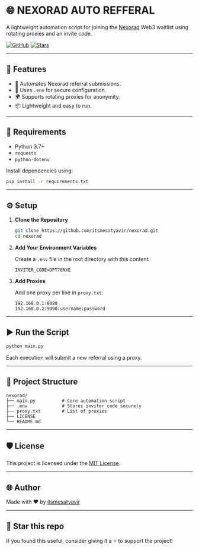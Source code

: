 # 🌐 NEXORAD AUTO REFFERAL 

A lightweight automation script for joining the [Nexorad](https://waitlist.nexorad.io/?inviterCode=DPT78NXE) Web3 waitlist using rotating proxies and an invite code.

[![GitHub](https://img.shields.io/github/license/itsmesatyavir/nexorad?style=flat-square)](LICENSE)
[![Stars](https://img.shields.io/github/stars/itsmesatyavir/nexorad?style=flat-square)](https://github.com/itsmesatyavir/nexorad/stargazers)

---

## 🚀 Features

- 🔁 Automates Nexorad referral submissions.
- 🔐 Uses `.env` for secure configuration.
- 🌍 Supports rotating proxies for anonymity.
- 📦 Lightweight and easy to run.

---

## 🔧 Requirements

- Python 3.7+
- `requests`
- `python-dotenv`

Install dependencies using:

```bash
pip install -r requirements.txt
```

---

## ⚙️ Setup

1. **Clone the Repository**
   ```bash
   git clone https://github.com/itsmesatyavir/nexorad.git
   cd nexorad
   ```

2. **Add Your Environment Variables**

   Create a `.env` file in the root directory with this content:

   ```env
   INVITER_CODE=DPT78NXE
   ```

3. **Add Proxies**

   Add one proxy per line in `proxy.txt`:

   ```
   192.168.0.1:8080
   192.168.0.2:9090:username:password
   ```

---

## ▶️ Run the Script

```bash
python main.py
```

Each execution will submit a new referral using a proxy.

---

## 📁 Project Structure

```
nexorad/
├── main.py          # Core automation script
├── .env             # Stores inviter code securely
├── proxy.txt        # List of proxies
├── LICENSE
└── README.md
```

---

## 🛡️ License

This project is licensed under the [MIT License](LICENSE).

---

## 🌐 Author

Made with ❤️ by [itsmesatyavir](https://github.com/itsmesatyavir)

---

## 🌟 Star this repo

If you found this useful, consider giving it a ⭐️ to support the project!
